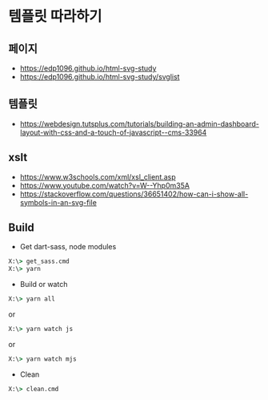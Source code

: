 # 템플릿 따라하기

## 페이지
* https://edp1096.github.io/html-svg-study
* https://edp1096.github.io/html-svg-study/svglist

## 템플릿
* https://webdesign.tutsplus.com/tutorials/building-an-admin-dashboard-layout-with-css-and-a-touch-of-javascript--cms-33964

## xslt
* https://www.w3schools.com/xml/xsl_client.asp
* https://www.youtube.com/watch?v=W--Yhp0m35A
* https://stackoverflow.com/questions/36651402/how-can-i-show-all-symbols-in-an-svg-file

## Build
* Get dart-sass, node modules
```cmd
X:\> get_sass.cmd
X:\> yarn
```
* Build or watch
```cmd
X:\> yarn all
```
or
```cmd
X:\> yarn watch js
```
or
```cmd
X:\> yarn watch mjs
```
* Clean
```cmd
X:\> clean.cmd
```

